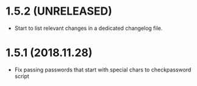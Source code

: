 # 1.5.2 (UNRELEASED)

* Start to list relevant changes in a dedicated changelog file.

# 1.5.1 (2018.11.28)

* Fix passing passwords that start with special chars to checkpassword script
